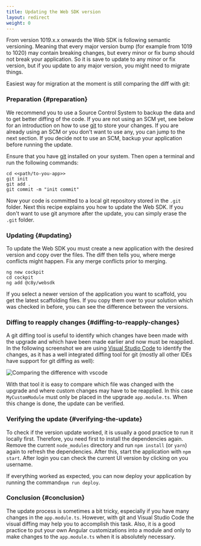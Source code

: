 ```yaml
---
title: Updating the Web SDK version
layout: redirect
weight: 0
---
```


From version 1019.x.x onwards the Web SDK is following semantic versioning. Meaning that every major version bump (for example from 1019 to 1020) may contain breaking changes, but every minor or fix bump should not break your application. So it is save to update to any minor or fix version, but if you update to any major version, you might need to migrate things.
 
Easiest way for migration at the moment is still comparing the diff with git:

### Preparation {#preparation}

We recommend you to use a Source Control System to backup the data and to get better diffing of the code.
If you are not using an SCM yet, see below for an introduction on how to use [git](https://git-scm.com) to store your changes.
If you are already using an SCM or you don't want to use any, you can jump to the next section.
If you decide not to use an SCM, backup your application before running the update.

Ensure that you have [git](https://git-scm.com/book/en/v2/Getting-Started-Installing-Git) installed on your system.
Then open a terminal and run the following commands:

```shell
cd <<path/to-you-app>>
git init
git add .
git commit -m "init commit"
```

Now your code is committed to a local git repository stored in the `.git` folder.
Next this recipe explains you how to update the Web SDK.
If you don't want to use git anymore after the update, you can simply erase the `.git` folder.

### Updating {#updating}

To update the Web SDK you must create a new application with the desired version and copy over the files. The diff then tells you, where merge conflicts might happen. Fix any merge conflicts prior to merging.

```shell
ng new cockpit
cd cockpit
ng add @c8y/websdk 
```

If you select a newer version of the application you want to scaffold, you get the latest scaffolding files. If you copy them over to your solution which was checked in before, you can see the difference between the versions.

### Diffing to reapply changes {#diffing-to-reapply-changes}

A git diffing tool is useful to identify which changes have been made with the upgrade and which have been made earlier and now must be reapplied.
In the following screenshot we are using [Visual Studio Code](https://code.visualstudio.com/) to identify the changes, as it has a well integrated diffing tool for git (mostly all other IDEs have support for git diffing as well):

![Comparing the difference with vscode](/images/web-sdk/update-diff.png)

With that tool it is easy to compare which file was changed with the upgrade and where custom changes may have to be reapplied.
In this case `MyCustomModule` must only be placed in the upgrade `app.module.ts`.
When this change is done, the update can be verified.

### Verifying the update {#verifying-the-update}

To check if the version update worked, it is usually a good practice to run it locally first.
Therefore, you need first to install the dependencies again.
Remove the current `node_modules` directory and run `npm install` (or `yarn`) again to refresh the dependencies.
After this, start the application with `npm start`. After login you can check the current UI version by clicking on you username.

If everything worked as expected, you can now deploy your application by running the command`npm run deploy`.

### Conclusion {#conclusion}

The update process is sometimes a bit tricky, especially if you have many changes in the `app.module.ts`.
However, with git and Visual Studio Code the visual diffing may help you to accomplish this task.
Also, it is a good practice to put your own Angular customizations into a module and only to make changes to the `app.module.ts` when it is absolutely necessary.

